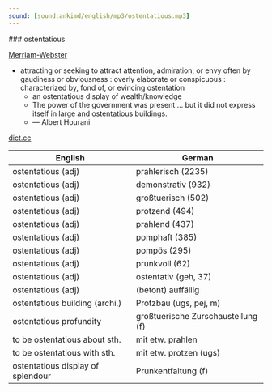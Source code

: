 ```yaml
---
sound: [sound:ankimd/english/mp3/ostentatious.mp3]
---
```


\### ostentatious

[Merriam-Webster](https://www.merriam-webster.com/dictionary/ostentatious)

- attracting or seeking to attract attention, admiration, or envy often by gaudiness or obviousness : overly elaborate or conspicuous : characterized by, fond of, or evincing ostentation
    - an ostentatious display of wealth/knowledge
    - The power of the government was present … but it did not express itself in large and ostentatious buildings.
    - — Albert Hourani

[dict.cc](https://www.dict.cc/ostentatious)

| English        | German       |
| -------------- | ------------ |
| ostentatious (adj) | prahlerisch (2235) |
| ostentatious (adj) | demonstrativ (932) |
| ostentatious (adj) | großtuerisch (502) |
| ostentatious (adj) | protzend (494) |
| ostentatious (adj) | prahlend (437) |
| ostentatious (adj) | pomphaft (385) |
| ostentatious (adj) | pompös (295) |
| ostentatious (adj) | prunkvoll (62) |
| ostentatious (adj) | ostentativ (geh, 37) |
| ostentatious (adj) | (betont) auffällig |
| ostentatious building (archi.) | Protzbau (ugs, pej, m) |
| ostentatious profundity | großtuerische Zurschaustellung (f) |
| to be ostentatious about sth. | mit etw. prahlen |
| to be ostentatious with sth. | mit etw. protzen (ugs) |
| ostentatious display of splendour | Prunkentfaltung (f) |
